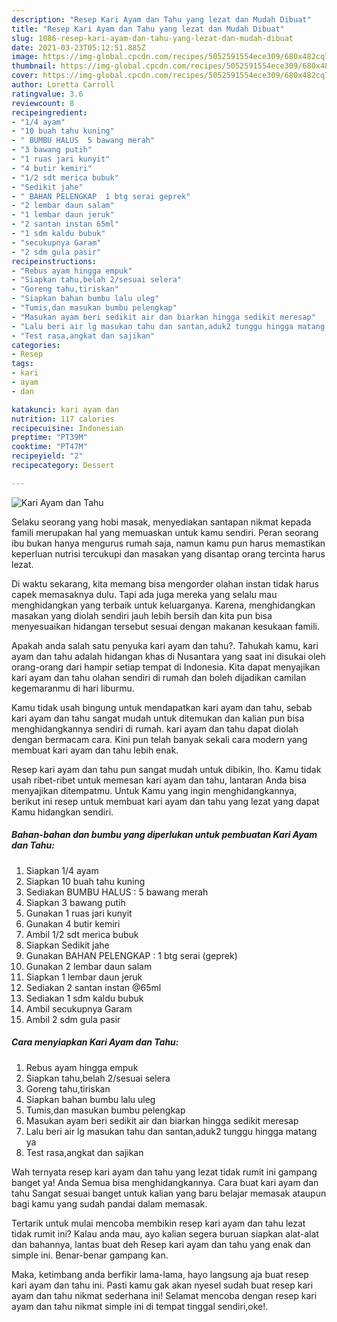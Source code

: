 ```yaml
---
description: "Resep Kari Ayam dan Tahu yang lezat dan Mudah Dibuat"
title: "Resep Kari Ayam dan Tahu yang lezat dan Mudah Dibuat"
slug: 1086-resep-kari-ayam-dan-tahu-yang-lezat-dan-mudah-dibuat
date: 2021-03-23T05:12:51.885Z
image: https://img-global.cpcdn.com/recipes/5052591554ece309/680x482cq70/kari-ayam-dan-tahu-foto-resep-utama.jpg
thumbnail: https://img-global.cpcdn.com/recipes/5052591554ece309/680x482cq70/kari-ayam-dan-tahu-foto-resep-utama.jpg
cover: https://img-global.cpcdn.com/recipes/5052591554ece309/680x482cq70/kari-ayam-dan-tahu-foto-resep-utama.jpg
author: Loretta Carroll
ratingvalue: 3.6
reviewcount: 8
recipeingredient:
- "1/4 ayam"
- "10 buah tahu kuning"
- " BUMBU HALUS  5 bawang merah"
- "3 bawang putih"
- "1 ruas jari kunyit"
- "4 butir kemiri"
- "1/2 sdt merica bubuk"
- "Sedikit jahe"
- " BAHAN PELENGKAP  1 btg serai geprek"
- "2 lembar daun salam"
- "1 lembar daun jeruk"
- "2 santan instan 65ml"
- "1 sdm kaldu bubuk"
- "secukupnya Garam"
- "2 sdm gula pasir"
recipeinstructions:
- "Rebus ayam hingga empuk"
- "Siapkan tahu,belah 2/sesuai selera"
- "Goreng tahu,tiriskan"
- "Siapkan bahan bumbu lalu uleg"
- "Tumis,dan masukan bumbu pelengkap"
- "Masukan ayam beri sedikit air dan biarkan hingga sedikit meresap"
- "Lalu beri air lg masukan tahu dan santan,aduk2 tunggu hingga matang ya"
- "Test rasa,angkat dan sajikan"
categories:
- Resep
tags:
- kari
- ayam
- dan

katakunci: kari ayam dan 
nutrition: 117 calories
recipecuisine: Indonesian
preptime: "PT39M"
cooktime: "PT47M"
recipeyield: "2"
recipecategory: Dessert

---
```



![Kari Ayam dan Tahu](https://img-global.cpcdn.com/recipes/5052591554ece309/680x482cq70/kari-ayam-dan-tahu-foto-resep-utama.jpg)

Selaku seorang yang hobi masak, menyediakan santapan nikmat kepada famili merupakan hal yang memuaskan untuk kamu sendiri. Peran seorang ibu bukan hanya mengurus rumah saja, namun kamu pun harus memastikan keperluan nutrisi tercukupi dan masakan yang disantap orang tercinta harus lezat.

Di waktu  sekarang, kita memang bisa mengorder olahan instan tidak harus capek memasaknya dulu. Tapi ada juga mereka yang selalu mau menghidangkan yang terbaik untuk keluarganya. Karena, menghidangkan masakan yang diolah sendiri jauh lebih bersih dan kita pun bisa menyesuaikan hidangan tersebut sesuai dengan makanan kesukaan famili. 



Apakah anda salah satu penyuka kari ayam dan tahu?. Tahukah kamu, kari ayam dan tahu adalah hidangan khas di Nusantara yang saat ini disukai oleh orang-orang dari hampir setiap tempat di Indonesia. Kita dapat menyajikan kari ayam dan tahu olahan sendiri di rumah dan boleh dijadikan camilan kegemaranmu di hari liburmu.

Kamu tidak usah bingung untuk mendapatkan kari ayam dan tahu, sebab kari ayam dan tahu sangat mudah untuk ditemukan dan kalian pun bisa menghidangkannya sendiri di rumah. kari ayam dan tahu dapat diolah dengan bermacam cara. Kini pun telah banyak sekali cara modern yang membuat kari ayam dan tahu lebih enak.

Resep kari ayam dan tahu pun sangat mudah untuk dibikin, lho. Kamu tidak usah ribet-ribet untuk memesan kari ayam dan tahu, lantaran Anda bisa menyajikan ditempatmu. Untuk Kamu yang ingin menghidangkannya, berikut ini resep untuk membuat kari ayam dan tahu yang lezat yang dapat Kamu hidangkan sendiri.

<!--inarticleads1-->

##### Bahan-bahan dan bumbu yang diperlukan untuk pembuatan Kari Ayam dan Tahu:

1. Siapkan 1/4 ayam
1. Siapkan 10 buah tahu kuning
1. Sediakan  BUMBU HALUS : 5 bawang merah
1. Siapkan 3 bawang putih
1. Gunakan 1 ruas jari kunyit
1. Gunakan 4 butir kemiri
1. Ambil 1/2 sdt merica bubuk
1. Siapkan Sedikit jahe
1. Gunakan  BAHAN PELENGKAP : 1 btg serai (geprek)
1. Gunakan 2 lembar daun salam
1. Siapkan 1 lembar daun jeruk
1. Sediakan 2 santan instan @65ml
1. Sediakan 1 sdm kaldu bubuk
1. Ambil secukupnya Garam
1. Ambil 2 sdm gula pasir




<!--inarticleads2-->

##### Cara menyiapkan Kari Ayam dan Tahu:

1. Rebus ayam hingga empuk
1. Siapkan tahu,belah 2/sesuai selera
1. Goreng tahu,tiriskan
1. Siapkan bahan bumbu lalu uleg
1. Tumis,dan masukan bumbu pelengkap
1. Masukan ayam beri sedikit air dan biarkan hingga sedikit meresap
1. Lalu beri air lg masukan tahu dan santan,aduk2 tunggu hingga matang ya
1. Test rasa,angkat dan sajikan




Wah ternyata resep kari ayam dan tahu yang lezat tidak rumit ini gampang banget ya! Anda Semua bisa menghidangkannya. Cara buat kari ayam dan tahu Sangat sesuai banget untuk kalian yang baru belajar memasak ataupun bagi kamu yang sudah pandai dalam memasak.

Tertarik untuk mulai mencoba membikin resep kari ayam dan tahu lezat tidak rumit ini? Kalau anda mau, ayo kalian segera buruan siapkan alat-alat dan bahannya, lantas buat deh Resep kari ayam dan tahu yang enak dan simple ini. Benar-benar gampang kan. 

Maka, ketimbang anda berfikir lama-lama, hayo langsung aja buat resep kari ayam dan tahu ini. Pasti kamu gak akan nyesel sudah buat resep kari ayam dan tahu nikmat sederhana ini! Selamat mencoba dengan resep kari ayam dan tahu nikmat simple ini di tempat tinggal sendiri,oke!.

